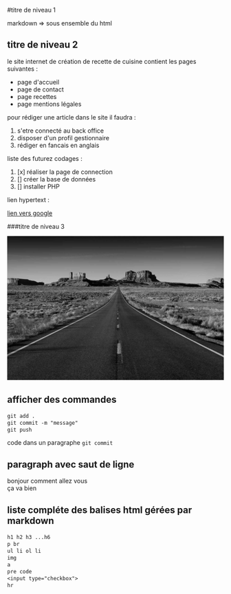 #titre de niveau 1 

markdown => sous ensemble du html

## titre de niveau 2

le site internet de création de recette de cuisine contient les 
pages suivantes :

- page d'accueil 
- page de contact 
- page recettes
- page mentions légales

pour rédiger une article dans le site il faudra :

1. s'etre connecté au back office
1. disposer d'un profil gestionnaire 
1. rédiger en fancais en anglais  

liste des futurez codages :

1. [x] réaliser la page de connection 
1. [] créer la base de données
1. [] installer PHP 


lien hypertext :


[lien vers google](https://google.fr)


###titre de niveau 3

![](photo.jpg)

## afficher des commandes 

```
git add .
git commit -m "message"
git push 
```

code dans un paragraphe `git commit`

## paragraph avec saut de ligne 

bonjour comment allez vous   
ça va bien 

## liste compléte des balises html gérées par markdown 

```
h1 h2 h3 ...h6
p br 
ul li ol li 
img 
a
pre code 
<input type="checkbox">
hr
```

